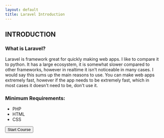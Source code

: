 ```yaml
---
layout: default
title: Laravel Introduction
---
```


<h2>INTRODUCTION</h2>

<h3>What is Laravel?</h3>
Laravel is framework great for quickly making web apps. I like to compare it to python. It has a large ecosystem, it is somewhat slower compared to other frameworks, however in realtime it isn't noticeable in many cases. I would say this sums up the main reasons to use. You can make web apps extremely fast, however if the app needs to be extremely fast, which in most cases it doesn't need to be, don't use it.

<h3>Minimum Requirements:</h3>
<ul>
  <li>PHP</li>
  <li>HTML</li>
  <li>CSS</li>
</ul>

<a href="/views/laravel/setup"><button>Start Course</button></a>
